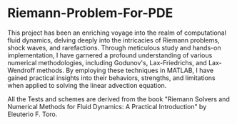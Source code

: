 # Riemann-Problem-For-PDE
This project has been an enriching voyage into the realm of computational fluid dynamics, delving deeply into the intricacies of Riemann problems, shock waves, and rarefactions. Through meticulous study and hands-on implementation, I have garnered a profound understanding of various numerical methodologies, including Godunov's, Lax-Friedrichs, and Lax-Wendroff methods. By employing these techniques in MATLAB, I have gained practical insights into their behaviors, strengths, and limitations when applied to solving the linear advection equation. 

All the Tests and schemes are derived from the book "Riemann Solvers and Numerical Methods for Fluid Dynamics: A Practical Introduction" by Eleuterio F. Toro.


